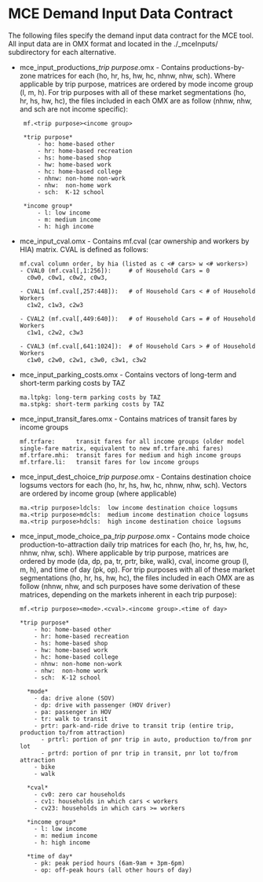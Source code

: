 # MCE Demand Input Data Contract

The following files specify the demand input data contract for the MCE tool. All input data are in OMX format and located in the ./\_mceInputs/ subdirectory for each alternative.
 
 - mce_input_productions_*trip purpose*.omx - Contains productions-by-zone matrices for each <trip purpose> (ho, hr, hs, hw, hc, nhnw, nhw, sch). Where applicable by trip purpose, matrices are ordered by mode income group (l, m, h). For trip purposes with all of these market segmentations (ho, hr, hs, hw, hc), the files included in each OMX are as follow (nhnw, nhw, and sch are not income specific):
  
        mf.<trip purpose><income group>
        
        *trip purpose*
            - ho: home-based other
            - hr: home-based recreation
            - hs: home-based shop
            - hw: home-based work
            - hc: home-based college
            - nhnw: non-home non-work
            - nhw:  non-home work
            - sch:  K-12 school
            
        *income group*          
            - l: low income
            - m: medium income
            - h: high income
  
  - mce_input_cval.omx - Contains mf.cval (car ownership and workers by HIA) matrix. CVAL is defined as follows:
        
        mf.cval column order, by hia (listed as c <# cars> w <# workers>)
        - CVAL0 (mf.cval[,1:256]):     # of Household Cars = 0
          c0w0, c0w1, c0w2, c0w3,
        
        - CVAL1 (mf.cval[,257:448]):   # of Household Cars < # of Household Workers
          c1w2, c1w3, c2w3
        
        - CVAL2 (mf.cval[,449:640]):   # of Household Cars = # of Household Workers
          c1w1, c2w2, c3w3 
        
        - CVAL3 (mf.cval[,641:1024]):  # of Household Cars > # of Household Workers
          c1w0, c2w0, c2w1, c3w0, c3w1, c3w2
   
  - mce_input_parking_costs.omx - Contains vectors of long-term and short-term parking costs by TAZ
  
        ma.ltpkg: long-term parking costs by TAZ
        ma.stpkg: short-term parking costs by TAZ
   
  - mce_input_transit_fares.omx - Contains matrices of transit fares by income groups
  
        mf.trfare:      transit fares for all income groups (older model single-fare matrix, equivalent to new mf.trfare.mhi fares)
        mf.trfare.mhi:  transit fares for medium and high income groups
        mf.trfare.li:   transit fares for low income groups

  - mce_input_dest_choice_*trip purpose*.omx - Contains destination choice logsums vectors for each <trip purpose> (ho, hr, hs, hw, hc, nhnw, nhw, sch). Vectors are ordered by income group (where applicable)
  
        ma.<trip purpose>ldcls:  low income destination choice logsums
        ma.<trip purpose>mdcls:  medium income destination choice logsums
        ma.<trip purpose>hdcls:  high income destination choice logsums

  - mce_input_mode_choice_pa_*trip purpose*.omx - Contains mode choice production-to-attraction daily trip matrices for each <trip purpose> (ho, hr, hs, hw, hc, nhnw, nhw, sch). Where applicable by trip purpose, matrices are ordered by mode (da, dp, pa, tr, prtr, bike, walk), cval, income group (l, m, h), and time of day (pk, op). For trip purposes with all of these market segmentations (ho, hr, hs, hw, hc), the files included in each OMX are as follow (nhnw, nhw, and sch purposes have some derivation of these matrices, depending on the markets inherent in each trip purpose):
  
        mf.<trip purpose><mode>.<cval>.<income group>.<time of day>
        
        *trip purpose*
            - ho: home-based other
            - hr: home-based recreation
            - hs: home-based shop
            - hw: home-based work
            - hc: home-based college
            - nhnw: non-home non-work
            - nhw:  non-home work
            - sch:  K-12 school

          *mode*
            - da: drive alone (SOV)
            - dp: drive with passenger (HOV driver)
            - pa: passenger in HOV
            - tr: walk to transit
            - prtr: park-and-ride drive to transit trip (entire trip, production to/from attraction)
              - prtrl: portion of pnr trip in auto, production to/from pnr lot
              - prtrd: portion of pnr trip in transit, pnr lot to/from attraction  
            - bike
            - walk

          *cval*
            - cv0: zero car households
            - cv1: households in which cars < workers
            - cv23: households in which cars >= workers
            
          *income group*
            - l: low income
            - m: medium income
            - h: high income

          *time of day*
            - pk: peak period hours (6am-9am + 3pm-6pm)
            - op: off-peak hours (all other hours of day)

